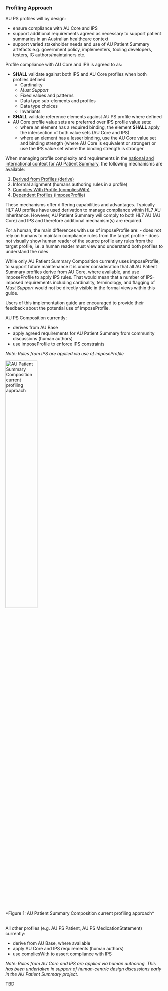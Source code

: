 ### Profiling Approach
AU PS profiles will by design:
* ensure compliance with AU Core and IPS
* support additional requirements agreed as necessary to support patient summaries in an Australian healthcare context
* support varied stakeholder needs and use of AU Patient Summary artefacts e.g. government policy, implementers, tooling developers, testers, IG authors/maintainers etc.

 Profile compliance with AU Core and IPS is agreed to as:
* **SHALL** validate against both IPS and AU Core profiles when both profiles defined
   - Cardinality
   - *Must Support*
   - Fixed values and patterns
   - Data type sub-elements and profiles
   - Data type choices
   - Invariants
* **SHALL** validate reference elements against AU PS profile where defined
* AU Core profile value sets are preferred over IPS profile value sets:
   - where an element has a required binding, the element **SHALL** apply the intersection of both value sets (AU Core and IPS)
   - where an element has a lesser binding, use the AU Core value set and binding strength (where AU Core is equivalent or stronger) or use the IPS value set where the binding strength is stronger

When managing profile complexity and requirements in the [national and international context for AU Patient Summary](relationship.html#relationship-to-aucdi-and-other-igs), the following mechanisms are available:
1. [Derived from Profiles (derive)](https://build.fhir.org/structuredefinition-definitions.html#StructureDefinition.baseDefinition)
1. Informal alignment (humans authoring rules in a profile)
1. [Complies With Profile (compliesWith)](https://hl7.org/fhir/extensions/StructureDefinition-structuredefinition-compliesWithProfile.html)
1. [Dependent Profiles (imposeProfile)](https://hl7.org/fhir/extensions/StructureDefinition-structuredefinition-imposeProfile.html)

These mechanisms offer differing capabilities and advantages. Typically HL7 AU profiles have used derivation to manage compliance within HL7 AU inheritance. However, AU Patient Summary will comply to both HL7 AU (AU Core) and IPS and therefore additional mechanism(s) are required.

<div class="stu-note" markdown="1">
For a human, the main differences with use of imposeProfile are:
- does not rely on humans to maintain compliance rules from the target profile
- does not visually show human reader of the source profile any rules from the target profile, i.e. a human reader must view and understand both profiles to understand the rules

While only AU Patient Summary Composition currently uses imposeProfile, to support future maintenance it is under consideration that all AU Patient Summary profiles derive from AU Core, where available, and use imposeProfile to apply IPS rules. That would mean that a number of IPS-imposed requirements including cardinality, terminology, and flagging of <i>Must Support</i> would not be directly visible in the formal views within this guide.

Users of this implementation guide are encouraged to provide their feedback about the potential use of imposeProfile.
</div><!-- stu-note -->



AU PS Composition currently:
* derives from AU Base
* apply agreed requirements for AU Patient Summary from community discussions (human authors)
* use imposeProfile to enforce IPS constraints

*Note: Rules from IPS are applied via use of imposeProfile*

<div> 
    <img src="aupscomp-current.png" alt="AU Patient Summary Composition current profiling approach" style="width:45%"/>
  </div>
*Figure 1: AU Patient Summary Composition current profiling approach*
<br/><br/>

All other profiles (e.g. AU PS Patient, AU PS MedicationStatement) currently:
* derive from AU Base, where available
* apply AU Core and IPS requirements (human authors)
* use compliesWith to assert compliance with IPS

*Note: Rules from AU Core and IPS are applied via human authoring. This has been undertaken in support of human-centric design discussions early in the AU Patient Summary project.*

TBD

